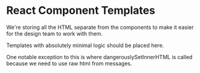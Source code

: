# React Component Templates
We're storing all the HTML separate from the components to make it easier for the design team to work with them.

Templates with absolutely minimal logic should be placed here.

One notable exception to this is where dangerouslySetInnerHTML is called because we need to use raw html from messages.